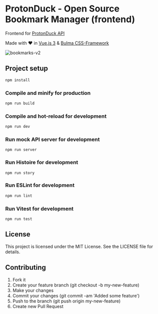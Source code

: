 # ProtonDuck - Open Source Bookmark Manager (frontend)

Frontend for [ProtonDuck API](https://github.com/protonduck/api)

Made with ❤️ in [Vue.js 3](https://vuejs.org/) & [Bulma CSS-Framework](https://bulma.io)

![bookmarks-v2](https://user-images.githubusercontent.com/1236892/209207964-aa0191ae-ca66-4f0b-97f9-123718d1d951.png)

## Project setup

```sh
npm install
```

### Compile and minify for production

```sh
npm run build
```

### Compile and hot-reload for development

```sh
npm run dev
```

### Run mock API server for development

```
npm run server
```

### Run Histoire for development

```
npm run story
```

### Run ESLint for development

```sh
npm run lint
```

### Run Vitest for development

```
npm run test
```

## License

This project is licensed under the MIT License. See the LICENSE file for details.

## Contributing

1. Fork it
2. Create your feature branch (git checkout -b my-new-feature)
3. Make your changes
4. Commit your changes (git commit -am 'Added some feature')
5. Push to the branch (git push origin my-new-feature)
6. Create new Pull Request
